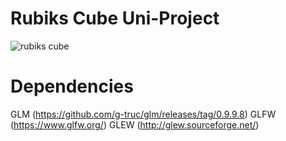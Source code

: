 # Rubiks Cube Uni-Project

![rubiks cube](https://user-images.githubusercontent.com/16962284/138983617-85993a89-256c-4b4b-bb90-be63d5c1232e.png)

# Dependencies
GLM (https://github.com/g-truc/glm/releases/tag/0.9.9.8)
GLFW (https://www.glfw.org/)
GLEW (http://glew.sourceforge.net/)
